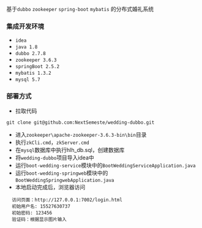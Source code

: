 基于`dubbo` `zookeeper` `spring-boot` `mybatis` 的分布式婚礼系统
### 集成开发环境
* `idea`
* `java 1.8`
* `dubbo 2.7.8`
* `zookeeper 3.6.3`
* `springBoot 2.5.2`
* `mybatis 1.3.2`
* `mysql 5.7`

### 部署方式
* 拉取代码
```
git clone git@github.com:NextSemeste/wedding-dubbo.git
```
* 进入`zookeeper\apache-zookeeper-3.6.3-bin\bin`目录
* 执行`zkCli.cmd`，`zkServer.cmd`
* 在`mysql`数据库中执行hlh_db.sql，创建数据库
* 将`wedding-dubbo`项目导入idea中
* 运行`boot-wedding-service`模块中的`BootWeddingServiceApplication.java`
* 运行`boot-wedding-springweb`模块中的`BootWeddingSpringwebApplication.java`
* 本地启动完成后，浏览器访问
```
  访问页面：http://127.0.0.1:7002/login.html
  初始用户名: 15527630737
  初始密码: 123456
  验证码：根据显示图片输入
  ```